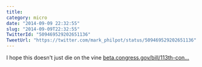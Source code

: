 ```yaml
---
title: 
category: micro
date: "2014-09-09 22:32:55"
slug: "2014-09-09T22:32:55"
TwitterId: "509469529202651136"
TweetUrl: "https://twitter.com/mark_philpot/status/509469529202651136"
---
```


I hope this doesn't just die on the vine
[beta.congress.gov/bill/113th-con…](https://beta.congress.gov/bill/113th-congress/senate-joint-resolution/19)

